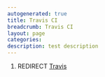 ```yaml
---
autogenerated: true
title: Travis CI
breadcrumb: Travis CI
layout: page
categories: 
description: test description
---
```


1.  REDIRECT [Travis](Travis "wikilink")
